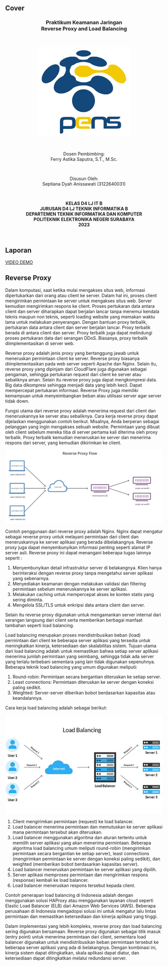 ## Cover

<h3 align="center">
    <b>Praktikum Keamanan Jaringan</b><br>
    Reverse Proxy and Load Balancing
</h3>
<br>
<p align="center">
  <img src="../image/Logo_PENS.png" alt="Size Limit CLI" width="300">
</p>
<br>
<p align="center">
    Dosen Pembimbing:<br>
    Ferry Astika Saputra, S.T., M.Sc.
</p>
<br>
<p align="center">
    Disusun Oleh:<br>
    Septiana Dyah Anissawati (3122640031)
</p>
<br>
<p align="center">
    <b>
        KELAS D4 LJ IT B <br>
        JURUSAN D4 LJ TEKNIK INFORMATIKA B<br>
        DEPARTEMEN TEKNIK INFORMATIKA DAN KOMPUTER <br> 
        POLITEKNIK ELEKTRONIKA NEGERI SURABAYA <br>
        2023
    </b>
</p>
<br>

## Laporan

[VIDEO DEMO](https://drive.google.com/drive/folders/1Dp0PYbuwKfM34pbiMiGeTPeclaHBcVvL?usp=sharing)

## Reverse Proxy

Dalam komputasi, saat ketika mulai mengakses situs web, informasi dipertukarkan dari orang atau client ke server. Dalam hal ini, proses client mengirimkan permintaan ke server untuk mengakses situs web. Server kemudian mengirimkan respons ke client. Proses pertukaran data antara client dan server diharapkan dapat berjalan lancar tanpa menemui kendala teknis maupun non teknis, seperti loading website yang memakan waktu lama untuk melakukan penyerangan. Dengan bantuan proxy terbalik, pertukaran data antara client dan server berjalan lancar. Proxy terbalik berada di antara client dan server. Proxy terbalik juga dapat melindungi proses pertukaran data dari serangan DDoS. Biasanya, proxy terbalik diimplementasikan di server web.

Reverse proxy adalah jenis proxy yang bertanggung jawab untuk meneruskan permintaan client ke server. Reverse proxy biasanya diimplementasikan pada web server seperti Apache dan Nginx. Selain itu, reverse proxy yang dipinjam dari CloudFlare juga digunakan sebagai pengaman, sehingga pertukaran request dari client ke server atau sebaliknya aman. Selain itu reverse proxy juga dapat mengkompresi data. Big data dikompresi sehingga menjadi data yang lebih kecil. Dapat mempercepat pertukaran informasi. Reverse Proxy juga memiliki kemampuan untuk menyeimbangkan beban atau utilisasi server agar server tidak down.

Fungsi utama dari reverse proxy adalah menerima request dari client dan meneruskannya ke server atau sebaliknya. Cara kerja reverse proxy dapat dijelaskan menggunakan contoh berikut. Misalnya, Anda berperan sebagai pelanggan yang ingin mengakses sebuah website. Permintaan yang dibuat oleh client sebelum mereka tiba di server pertama kali diterima oleh proxy terbalik. Proxy terbalik kemudian meneruskan ke server dan menerima respons dari server, yang kemudian dikirimkan ke client. 

![Screenshot](../image/reverse.jpg)

Contoh penggunaan dari reverse proxy adalah Nginx. Nginx dapat mengatur sebagai reverse proxy untuk melayani permintaan dari client dan meneruskannya ke server aplikasi yang berada dibelakangnya. Reverse proxy juga dapat menyembunyikan informasi penting seperti alamat IP server asli. Reverse proxy ini dapat menangani beberapa tugas lainnya seperti :

1. Menyembunyikan detail infrastruktur server di belakangnya. Klien hanya berinteraksi dengan reverse proxy tanpa mengetahui server aplikasi yang sebenarnya.
2. Menyediakan keamanan dengan melakukan validasi dan filtering permintaan sebelum meneruskannya ke server aplikasi.
3. Melakukan caching untuk mempercepat akses ke konten statis yang sering diminta.
4. Mengelola SSL/TLS untuk enkripsi data antara client dan server.

Selain itu reverse proxy digunakan untuk mengamankan server internal dari serangan langsung dari client serta memberikan berbagai manfaat tambahan seperti load balancing.

Load balancing merupakan proses mendistribusikan beban (load) permintaan dari client ke beberapa server aplikasi yang tersedia untuk meningkatkan kinerja, ketersediaan dan skalabilitas sistem. Tujuan utama dari load balancing adalah untuk memastikan bahwa setiap server aplikasi menerima jumlah permintaan yang seimbang, sehingga tidak ada server yang terlalu terbebani sementara yang lain tidak digunakan sepenuhnya. Beberapa teknik load balancing yang umum digunakan meliputi:

1. Round-robin: Permintaan secara bergantian diteruskan ke setiap server.
2. Least connections: Permintaan diteruskan ke server dengan koneksi paling sedikit.
3. Weighted: Server-server diberikan bobot berdasarkan kapasitas atau keandalannya.

Cara kerja load balancing adalah sebagai berikut:

![Screenshot](../image/loadbalance.jpg)

1. Client mengirimkan permintaan (request) ke load balancer.
2. Load balancer menerima permintaan dan memutuskan ke server aplikasi mana permintaan tersebut akan diteruskan.
3. Load balancer menggunakan algoritma dan aturan tertentu untuk memilih server aplikasi yang akan menerima permintaan. Beberapa algoritma load balancing umum meliputi round-robin (mengirimkan permintaan secara bergantian ke setiap server), least connections (mengirimkan permintaan ke server dengan koneksi paling sedikit), dan weighted (memberikan bobot berdasarkan kapasitas server).
4. Load balancer meneruskan permintaan ke server aplikasi yang dipilih.
5. Server aplikasi memproses permintaan dan mengirimkan respons (response) kembali ke load balancer.
6. Load balancer meneruskan respons tersebut kepada client.

Contoh penerapan load balancing di Indonesia adalah dengan menggunakan solusi HAProxy atau menggunakan layanan cloud seperti Elastic Load Balancer (ELB) dari Amazon Web Services (AWS). Beberapa perusahaan di Indonesia mengadopsi solusi ini untuk mengatur lalu lintas permintaan dan memastikan ketersediaan dan kinerja aplikasi yang tinggi.

Dalam implementasi yang lebih kompleks, reverse proxy dan load balancing sering digunakan bersamaan. Reverse proxy digunakan sebagai titik masuk (entry point) untuk menerima permintaan dari client, sementara load balancer digunakan untuk mendistribusikan beban permintaan tersebut ke beberapa server aplikasi yang ada di belakangnya. Dengan kombinasi ini, kinerja sistem dapat ditingkatkan, skala aplikasi dapat diatur, dan ketersediaan dapat ditingkatkan melalui redundansi server.

